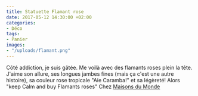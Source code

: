 ```yaml
---
title: Statuette Flamant rose
date: 2017-05-12 14:30:00 +02:00
categories:
- Déco
tags:
- Panier
images:
- "/uploads/flamant.png"
---
```


Côté addiction, je suis gâtée. Me voilà avec des flamants roses plein la tête. J'aime son allure, ses longues jambes fines (mais ça c'est une autre histoire), sa couleur rose tropicale "Aie Caramba!" et sa légèreté! Alors "keep Calm and buy Flamants roses" Chez [Maisons du Monde  ](http://www.maisonsdumonde.com/FR/fr/search/flamant-rose?realQuery=flamant%2Brose)
